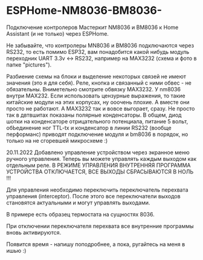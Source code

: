 # ESPHome-NM8036-BM8036-
Подключение контролеров Мастеркит NM8036 и BM8036 к Home Assistant (и не только) через ESPHome.

Не забывайте, что контролеры MN8036 и BM8036 подключаются через RS232, то есть помимо ESP32, вам понадобится какой нибудь модуль переходник UART 3.3v <-> RS232,
например на MAX3232 (схема и фото в папке "pictures"). 

Разбиение схемы на блоки и выделение некоторых связей не имеют значения (это я для себя). Реле, кнопка и связанный с ними обвес - не обязательны. Вниметельно смотрите обвязку MAX3232. У nm8036 внутри MAX232. Если использовать цензурные выражения, то такие китайские модули на этих корпусах, ну ооочень плохие. А вместе они просто не работают. А МАХ3232 так и вовсе выгорает, сразу. Не просто так в двтвшитах показаны полярные конденсаторы. В общем, диод шотки на конденсаторе отрицательного потенциала, питание 5 вольт, обЬединение ног TTL-tx и конденсатор в линии RS232 (вообще перформанс) приводят подключение модуля и bm8036 в порядок, но только на не сгоревшей микросхеме :)

20.11.2022
Добавлено управление устройством через экранное меню ручного управления. Теперь вы можете управлять каждым выходом как отдельным реле. В РЕЖИМЕ УПРАВЛЕНИЯ ВНУТРЕННЯЯ ПРОГРАММА УСТРОЙСТВА ОТКЛЮЧАЕТСЯ, ВСЕ ВЫХОДЫ СБРАСЫВАЮТСЯ В НОЛЬ !!!

Для управления необходимо переключить переключатель перехвата управления (interceptor).
После этого все переключатели выходов становятся актуальными и могут управлять выходами.

В примере есть образец термостата на сущностях 8036.

При отключении переключателя перехвата все внутренние программы вновь активируются.



Появится время - напишу поподробнее, а пока, ругайтесь на меня в ишью :)
